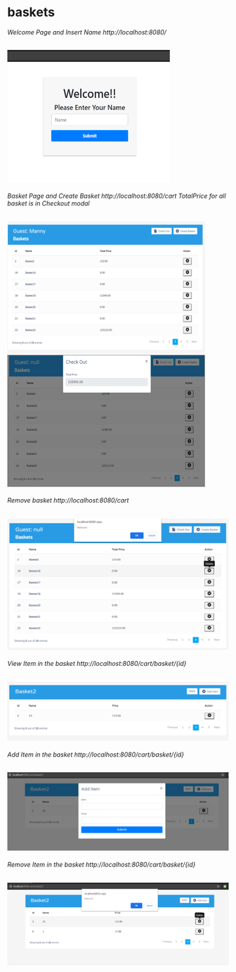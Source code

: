 # baskets

###### Welcome Page and Insert Name http://localhost:8080/
<img src="https://github.com/krimanny/baskets/blob/main/s1.png" width="370" height="300"/>

###### Basket Page and Create Basket http://localhost:8080/cart TotalPrice for all basket is in Checkout modal
<img src="https://github.com/krimanny/baskets/blob/main/s2.png" width="450" height="300"/>
<br>
<img src="https://github.com/krimanny/baskets/blob/main/s4.png" width="450" height="300"/>

###### Remove basket http://localhost:8080/cart
<img src="https://github.com/krimanny/baskets/blob/main/s5.png"/>

###### View Item in the basket http://localhost:8080/cart/basket/{id}
<img src="https://github.com/krimanny/baskets/blob/main/s3.png"/>

###### Add Item in the basket http://localhost:8080/cart/basket/{id}
<img src="https://github.com/krimanny/baskets/blob/main/s6.png"/>

###### Remove Item in the basket http://localhost:8080/cart/basket/{id}
<img src="https://github.com/krimanny/baskets/blob/main/s7.png"/>

